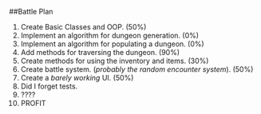 ##Battle Plan
1. Create Basic Classes and OOP. (50%)
2. Implement an algorithm for dungeon generation. (0%)
3. Implement an algorithm for populating a dungeon. (0%)
4. Add methods for traversing the dungeon. (90%)
5. Create methods for using the inventory and items. (30%)
6. Create battle system. (*probably the random encounter system*). (50%)
7. Create a *barely working* UI. (50%)
8. Did I forget tests. 
9. ????
10. PROFIT